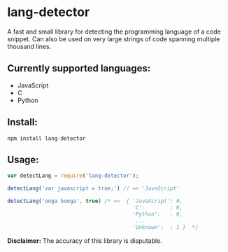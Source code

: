 lang-detector
=====
A fast and small library for detecting the programming language of a code snippet. Can also be used on very large strings of code spanning multiple thousand lines.

## Currently supported languages:
* JavaScript
* C
* Python

## Install:
```Shell
npm install lang-detector
```

## Usage:
```JavaScript
var detectLang = require('lang-detector');

detectLang('var javascript = true;') // => 'JavaScript'

detectLang('ooga booga', true) /* =>  { 'JavaScript': 0,
                                        'C':        : 0,
                                        'Python':   : 0,
                                         ...
                                        'Unknown':  : 1 }  */

```

**Disclaimer:** The accuracy of this library is disputable.